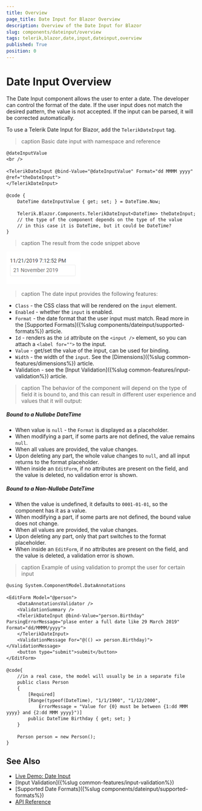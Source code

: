 ```yaml
---
title: Overview
page_title: Date Input for Blazor Overview
description: Overview of the Date Input for Blazor
slug: components/dateinput/overview
tags: telerik,blazor,date,input,dateinput,overview
published: True
position: 0
---
```


# Date Input Overview

The Date Input component allows the user to enter a date. The developer can control the format of the date. If the user input does not match the desired pattern, the value is not accepted. If the input can be parsed, it will be corrected automatically.

To use a Telerik Date Input for Blazor, add the `TelerikDateInput` tag.

>caption Basic date input with namespace and reference

````CSHTML
@dateInputValue
<br />

<TelerikDateInput @bind-Value="@dateInputValue" Format="dd MMMM yyyy" @ref="theDateInput">
</TelerikDateInput>

@code {
    DateTime dateInputValue { get; set; } = DateTime.Now;

    Telerik.Blazor.Components.TelerikDateInput<DateTime> theDateInput;
    // the type of the component depends on the type of the value
    // in this case it is DateTime, but it could be DateTime?
}
````

>caption The result from the code snippet above

![](images/date-input-first-look.png)

>caption The date input provides the following features:

* `Class` - the CSS class that will be rendered on the `input` element.
* `Enabled` - whether the `input` is enabled.
* `Format` - the date format that the user input must match. Read more in the [Supported Formats]({%slug components/dateinput/supported-formats%}) article.
* `Id` - renders as the `id` attribute on the `<input />` element, so you can attach a `<label for="">` to the input.
* `Value` - get/set the value of the input, can be used for binding.
* `Width` - the width of the `input`. See the [Dimensions]({%slug common-features/dimensions%}) article.
* Validation - see the [Input Validation]({%slug common-features/input-validation%}) article.

>caption The behavior of the component will depend on the type of field it is bound to, and this can result in different user experience and values that it will output:

##### Bound to a Nullabe DateTime

* When value is `null` - the `Format` is displayed as a placeholder.
* When modifying a part, if some parts are not defined, the value remains `null`.
* When all values are provided, the value changes.
* Upon deleting any part, the whole value changes to `null`, and all input returns to the format placeholder.
* When inside an `EditForm`, if no attributes are present on the field, and the value is deleted, no validation error is shown.



##### Bound to a Non-Nullabe DateTime

* When the value is undefined, it defaults to `0001-01-01`, so the component has it as a value.
* When modifying a part, if some parts are not defined, the bound value does not change.
* When all values are provided, the value changes.
* Upon deleting any part, only that part switches to the format placeholder.
* When inside an `EditForm`, if no attributes are present on the field, and the value is deleted, a validation error is shown.





>caption Example of using validation to prompt the user for certain input

````CSHTML
@using System.ComponentModel.DataAnnotations

<EditForm Model="@person">
    <DataAnnotationsValidator />
    <ValidationSummary />
    <TelerikDateInput @bind-Value="person.Birthday" ParsingErrorMessage="plase enter a full date like 29 March 2019" Format="dd/MMMM/yyyy">
    </TelerikDateInput>
    <ValidationMessage For="@(() => person.Birthday)"></ValidationMessage>
    <button type="submit">submit</button>
</EditForm>

@code{
    //in a real case, the model will usually be in a separate file
    public class Person
    {
        [Required]
        [Range(typeof(DateTime), "1/1/1900", "1/12/2000",
            ErrorMessage = "Value for {0} must be between {1:dd MMM yyyy} and {2:dd MMM yyyy}")]
        public DateTime Birthday { get; set; }
    }

    Person person = new Person();
}
````

## See Also

  * [Live Demo: Date Input](https://demos.telerik.com/blazor-ui/dateinput/index)
  * [Input Validation]({%slug common-features/input-validation%})
  * [Supported Date Formats]({%slug components/dateinput/supported-formats%})
  * [API Reference](https://docs.telerik.com/blazor-ui/api/Telerik.Blazor.Components.TelerikDateInput)
